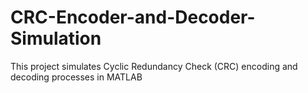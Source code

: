 # CRC-Encoder-and-Decoder-Simulation
 This project simulates Cyclic Redundancy Check (CRC) encoding and decoding processes in MATLAB
